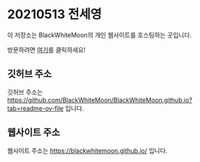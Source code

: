 # 20210513 전세영

이 저장소는 BlackWhiteMoon의 개인 웹사이트를 호스팅하는 곳입니다.

방문하려면 [여기](https://blackwhitemoon.github.io/)를 클릭하세요!


## 깃허브 주소

깃허브 주소는 https://github.com/BlackWhiteMoon/BlackWhiteMoon.github.io?tab=readme-ov-file 입니다. 

## 웹사이트 주소

웹사이트 주소는 https://blackwhitemoon.github.io/ 입니다. 

